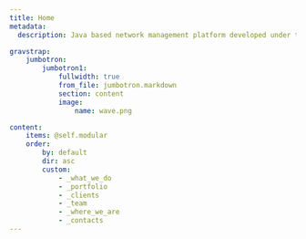 ```yaml
---
title: Home
metadata:
  description: Java based network management platform developed under the Open Source model.

gravstrap:
    jumbotron:
        jumbotron1:
            fullwidth: true
            from_file: jumbotron.markdown
            section: content
            image:
                name: wave.png

content:
    items: @self.modular
    order:
        by: default
        dir: asc
        custom:
            - _what_we_do
            - _portfolio
            - _clients
            - _team
            - _where_we_are
            - _contacts
---
```

